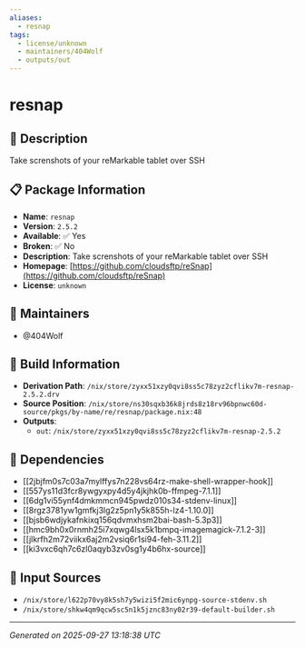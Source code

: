 ```yaml
---
aliases:
  - resnap
tags:
  - license/unknown
  - maintainers/404Wolf
  - outputs/out
---
```


# resnap

## 📝 Description

Take screnshots of your reMarkable tablet over SSH

## 📋 Package Information

- **Name**: `resnap`
- **Version**: `2.5.2`
- **Available**: ✅ Yes
- **Broken**: ✅ No
- **Description**: Take screnshots of your reMarkable tablet over SSH
- **Homepage**: [https://github.com/cloudsftp/reSnap](https://github.com/cloudsftp/reSnap)
- **License**: `unknown`
## 👥 Maintainers

- @404Wolf


## 🔧 Build Information

- **Derivation Path**: `/nix/store/zyxx51xzy0qvi8ss5c78zyz2cflikv7m-resnap-2.5.2.drv`
- **Source Position**: `/nix/store/ns30sqxb36k8jrds8z18rv96bpnwc60d-source/pkgs/by-name/re/resnap/package.nix:48`
- **Outputs**:
  - `out`:  `/nix/store/zyxx51xzy0qvi8ss5c78zyz2cflikv7m-resnap-2.5.2`

## 🔗 Dependencies

- [[2jbjfm0s7c03a7mylffys7n228vs64rz-make-shell-wrapper-hook]]
- [[557ys11d3fcr8ywgyxpy4d5y4jkjhk0b-ffmpeg-7.1.1]]
- [[6dg1vi55ynf4dmkmmcn945pwdz010s34-stdenv-linux]]
- [[8rgz3781yw1gmfkj3lg2z5pn1y5k855h-lz4-1.10.0]]
- [[bjsb6wdjykafnkixq156qdvmxhsm2bai-bash-5.3p3]]
- [[hmc9bh0x0rnmh25i7xqwg4lsx5k1bmpq-imagemagick-7.1.2-3]]
- [[jlkrfh2m72viikx6aj2m2vsiq6r1si94-feh-3.11.2]]
- [[ki3vxc6qh7c6zl0aqyb3zv0sg1y4b6hx-source]]

## 📁 Input Sources

- `/nix/store/l622p70vy8k5sh7y5wizi5f2mic6ynpg-source-stdenv.sh`
- `/nix/store/shkw4qm9qcw5sc5n1k5jznc83ny02r39-default-builder.sh`

---
*Generated on 2025-09-27 13:18:38 UTC*
